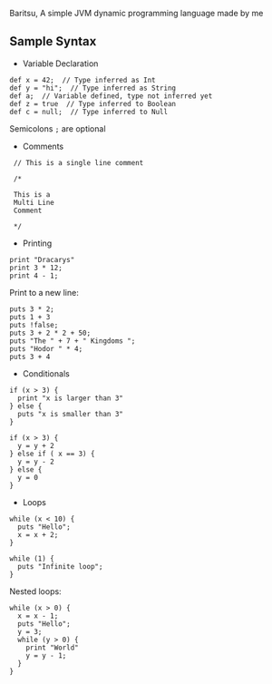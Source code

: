 Baritsu, A simple JVM dynamic programming language made by me

## Sample Syntax

- Variable Declaration
```
def x = 42;  // Type inferred as Int
def y = "hi";  // Type inferred as String
def a;  // Variable defined, type not inferred yet
def z = true  // Type inferred to Boolean
def c = null;  // Type inferred to Null

```
Semicolons `;` are optional

- Comments
```
 // This is a single line comment

 /* 
 
 This is a 
 Multi Line
 Comment 
 
 */
```

- Printing

```
print "Dracarys"
print 3 * 12;
print 4 - 1;
```

Print to a new line:

```
puts 3 * 2;
puts 1 + 3
puts !false;
puts 3 + 2 * 2 + 50;
puts "The " + 7 + " Kingdoms ";
puts "Hodor " * 4;
puts 3 + 4
```
- Conditionals

```
if (x > 3) {
  print "x is larger than 3"
} else {
  puts "x is smaller than 3"
}

if (x > 3) {
  y = y + 2
} else if ( x == 3) {
  y = y - 2
} else {
  y = 0
}
```

- Loops

```
while (x < 10) {
  puts "Hello";
  x = x + 2;
}

while (1) {
  puts "Infinite loop";
}
```

Nested loops: 
```
while (x > 0) {
  x = x - 1;
  puts "Hello";
  y = 3;
  while (y > 0) {
    print "World"
    y = y - 1;
  }
}
```



